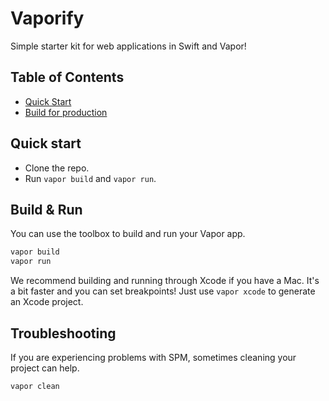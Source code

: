 # Vaporify

Simple starter kit for web applications in Swift and Vapor!

## Table of Contents

* [Quick Start](#quick-start)
* [Build for production](#build-&-run)

## Quick start

* Clone the repo.
* Run `vapor build` and `vapor run`.

## Build & Run

You can use the toolbox to build and run your Vapor app.

```bash
vapor build
vapor run
```

We recommend building and running through Xcode if you have a Mac. It's a bit faster and you can set breakpoints! Just use `vapor xcode` to generate an Xcode project.

## Troubleshooting

If you are experiencing problems with SPM, sometimes cleaning your project can help.

```bash
vapor clean
```